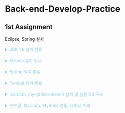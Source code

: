 # Back-end-Develop-Practice

## 1st Assignment

Eclipse, Spring 설치


<details><summary style="color:skyblue"> JDK 1.8 설치 완료 </summary>

![JDK 1.8](./img/jdk1.8-setting.png)

</details>

<br>

<details><summary style="color:skyblue"> Eclipse 설치 완료 </summary>

![Eclipse](./img/eclipse-setting.png)

</details>

<br>

<details><summary style="color:skyblue"> Spring 설치 완료 </summary>

![Spring](./img/spring-setting.png)

</details>

<br>

<details><summary style="color:skyblue"> Tomcat 설치 완료 </summary>

![Tomcat](./img/tomcat-setting.png)

</details>

<br>

<details><summary style="color:skyblue"> mariadb, mysql Workbench 설치 및 샘플 DB 구축 </summary>

![MariaDB](./img/mariadb-setting.png)

</details>

<br>

<details><summary style="color:skyblue"> 스프링, Mariadb, MyBatis 연동, 데이터 조회 </summary>

![Server](./img/server-setting.png)

<details> <summary style="color:white"> POM.xml 수정 완료 </summary>

- springframework, java version 수정
<br>
![Version1](./img/pom-setting_1.png)


- mariaDB, mybatis dependency 추가
<br>
![Version2](./img/pom-setting_2.png)

- maven-compiler-plugin version 수정
<br>
![Version3](./img/pom-setting_3.png)


</details>
<br>
<details> <summary style="color:white"> root-context.xml 수정 완료 </summary>

- xsi:schemaLocation 추가, dataSource 수정
<br>
![RootContext](./img/rootcontext-setting.png)

</details>
<br>
<details> <summary style="color:white"> mybatis-config.xml, logback.xml, log4jdbc.log4j2.properties, test.xml 작성 완료 </summary>

- Resource Tree 
<br>
![ResourceTree](./img/resourcetree-setting.png)

- mybatis-config.xml 
<br>
![Mybatis](./img/mybatis-setting.png)

- logback.xml 
<br>
![Logback](./img/logback-setting.png)

- log4jdbc.log4j2.properties 
<br>
![Properties](./img/properties-setting.png)

- test.xml 
<br>
![Test](./img/test-setting.png)

</details>
<br>
<details> <summary style="color:white"> MovieDAO, MovieService, MovieVO, HomeController 작성 완료 </summary>

- Java Tree
<br>
![JavaTree](./img/javatree-setting.png)

- MovieDAO, MovieDAOlmpl 
<br>
![DAO1](./img/dao_1.png)
![DAO2](./img/dao_2.png)

- MovieService, MovieServicelmpl 
<br>
![Service1](./img/service_1.png)
![Service2](./img/service_2.png)

- HomeController
<br>
![Home](./img/homecontroller.png)

- MovieVO
<br>
![VO](./img/vo.png)

</details>
<br>
<details> <summary style="color:white"> Tomcat Address 수정 완료 </summary>

- /settingweb -> / 수정

![Address](./img/address-settig.png)

</details>

